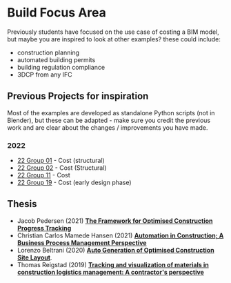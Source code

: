 # Build Focus Area
Previously students have focused on the use case of costing a BIM model, but maybe you are inspired to look at other examples? these could include:
* construction planning
* automated building permits
* building regulation compliance
* 3DCP from any IFC

<!--
If you have a build focus the following provides an examples of how you could approach the course.

## Assignment 1
You are probably going to want to find out pretty early what informaiton is available. At this stage you might not be sure what you are going to focus on and will not have to define it until the end of this assignment (but then your group is locked).

## Assignment 2
From the information that you haev found available - what use case could you solve with the model you have?
If you do not have the information perhaps you could model it? could you link with another group that could then analyse to see if your work was complete?
Or perhpas you would like to do teh analysis for another model group?

## Assignment 3
Ontologies: have you found that th

## Assignment 4
-->

## Previous Projects for inspiration
Most of the examples are developed as standalone Python scripts (not in Blender), but these can be adapted - make sure you credit the previous work and are clear about the changes / improvements you have made.

### 2022
* [22 Group 01](https://github.com/kfjordt/11034-advanced-bim) - Cost (structural)
* [22 Group 02](https://github.com/AndersTraeland/A1---Open-BIM) - Cost (Structural)
* [22 Group 11](https://github.com/AnjaHolmquist/GROUP-11.) - Cost
* [22 Group 19](https://github.com/simonciversen/A1-OpenBIM) - Cost (early design phase)

## Thesis
* Jacob Pedersen (2021) [**The Framework for Optimised Construction Progress Tracking**](https://findit.dtu.dk/en/catalog/604f4eb8d9001d0165750e3b)
* Christian Carlos Mamede Hansen (2021) [**Automation in Construction; A Business Process Management Perspective**](https://findit.dtu.dk/en/catalog/60421fb4d9001d016e358134)
* Lorenzo Beltrani (2020) [**Auto Generation of Optimised Construction Site Layout**](https://findit.dtu.dk/en/catalog/5f60a17cd9001d01706cbd38).
* Thomas Reigstad (2019) [**Tracking and visualization of materials in construction logistics management: A contractor's perspective**](https://findit.dtu.dk/en/catalog/5d3d8337d9001d32f558c11f)
